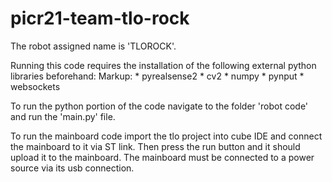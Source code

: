 # picr21-team-tlo-rock

The robot assigned name is 'TLOROCK'.

Running this code requires the installation of the following external python libraries beforehand:
Markup: * pyrealsense2
        * cv2
        * numpy
        * pynput
        * websockets
    
To run the python portion of the code navigate to the folder 'robot code' and run the 'main.py' file.    

To run the mainboard code import the tlo project into cube IDE and connect the mainboard to it via ST link. Then press the run button and it should upload it to the mainboard. The mainboard must be connected to a power source via its usb connection. 
